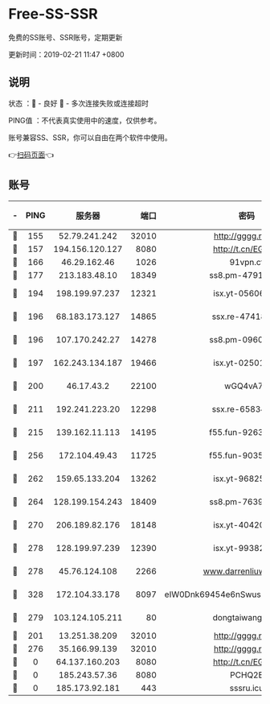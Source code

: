 # Free-SS-SSR

免费的SS账号、SSR账号，定期更新

更新时间：2019-02-21 11:47 +0800

## 说明

状态     ：🙂 - 良好 🙁 - 多次连接失败或连接超时

PING值   ：不代表真实使用中的速度，仅供参考。

账号兼容SS、SSR，你可以自由在两个软件中使用。

👉[扫码页面](https://liesauer.github.io/free-ss-ssr.github.io/)👈

## 账号

|-|PING|服务器|端口|密码|加密方式|区域|
|:----:|:----:|:-----:|-----:|:----:|:----:|:----:|
|🙂|155|52.79.241.242|32010|http://gggg.rocks|chacha20|KR|
|🙂|157|194.156.120.127|8080|http://t.cn/EGJIyrl|rc4-md5|RU|
|🙂|166|46.29.162.46|1026|91vpn.cf|rc4-md5|RU|
|🙂|177|213.183.48.10|18349|ss8.pm-47913593|rc4-md5|RU|
|🙂|194|198.199.97.237|12321|isx.yt-05606768|aes-256-cfb|US|
|🙂|196|68.183.173.127|14865|ssx.re-47418589|aes-256-cfb|US|
|🙂|196|107.170.242.27|14278|ss8.pm-09602432|aes-256-cfb|US|
|🙂|197|162.243.134.187|19466|isx.yt-02501963|aes-256-cfb|US|
|🙂|200|46.17.43.2|22100|wGQ4vA7D|aes-256-gcm|RU|
|🙂|211|192.241.223.20|12298|ssx.re-65834373|aes-256-cfb|US|
|🙂|215|139.162.11.113|14195|f55.fun-92630692|aes-256-cfb|SG|
|🙂|256|172.104.49.43|11725|f55.fun-90356904|aes-256-cfb|SG|
|🙂|262|159.65.133.204|13262|isx.yt-96825730|aes-256-cfb|SG|
|🙂|264|128.199.154.243|18409|ss8.pm-76398770|aes-256-cfb|SG|
|🙂|270|206.189.82.176|18148|isx.yt-40420921|aes-256-cfb|SG|
|🙂|278|128.199.97.239|12390|isx.yt-99382145|aes-256-cfb|SG|
|🙂|278|45.76.124.108|2266|www.darrenliuwei.com|aes-256-cfb|AU|
|🙂|328|172.104.33.178|8097|eIW0Dnk69454e6nSwuspv9DmS201tQ0D|aes-256-cfb|SG|
|🙂|279|103.124.105.211|80|dongtaiwang.com|aes-256-cfb|US|
|🙁|201|13.251.38.209|32010|http://gggg.rocks|chacha20|SG|
|🙁|276|35.166.99.139|32010|http://gggg.rocks|chacha20|US|
|🙁|0|64.137.160.203|8080|http://t.cn/EGJIyrl|rc4-md5|CA|
|🙁|0|185.243.57.36|8080|PCHQ2E|rc4-md5|US|
|🙁|0|185.173.92.181|443|sssru.icu|rc4-md5|RU|

